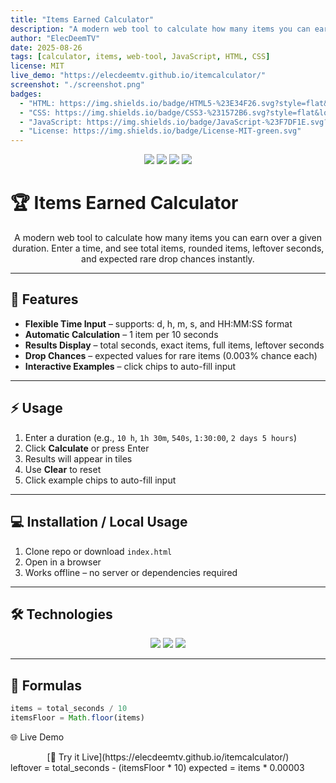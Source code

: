 ```yaml
---
title: "Items Earned Calculator"
description: "A modern web tool to calculate how many items you can earn over a given duration."
author: "ElecDeemTV"
date: 2025-08-26
tags: [calculator, items, web-tool, JavaScript, HTML, CSS]
license: MIT
live_demo: "https://elecdeemtv.github.io/itemcalculator/"
screenshot: "./screenshot.png"
badges:
  - "HTML: https://img.shields.io/badge/HTML5-%23E34F26.svg?style=flat&logo=html5&logoColor=white"
  - "CSS: https://img.shields.io/badge/CSS3-%231572B6.svg?style=flat&logo=css3&logoColor=white"
  - "JavaScript: https://img.shields.io/badge/JavaScript-%23F7DF1E.svg?style=flat&logo=javascript&logoColor=black"
  - "License: https://img.shields.io/badge/License-MIT-green.svg"
---
```


<p align="center">
  <img src="https://img.shields.io/badge/HTML5-%23E34F26.svg?style=flat&logo=html5&logoColor=white" />
  <img src="https://img.shields.io/badge/CSS3-%231572B6.svg?style=flat&logo=css3&logoColor=white" />
  <img src="https://img.shields.io/badge/JavaScript-%23F7DF1E.svg?style=flat&logo=javascript&logoColor=black" />
  <img src="https://img.shields.io/badge/License-MIT-green.svg" />
</p>

# 🏆 Items Earned Calculator

<div align="center">

A modern web tool to calculate how many items you can earn over a given duration. Enter a time, and see total items, rounded items, leftover seconds, and expected rare drop chances instantly.

</div>

---

## 🔹 Features

- **Flexible Time Input** – supports: d, h, m, s, and HH:MM:SS format  
- **Automatic Calculation** – 1 item per 10 seconds  
- **Results Display** – total seconds, exact items, full items, leftover seconds  
- **Drop Chances** – expected values for rare items (0.003% chance each)  
- **Interactive Examples** – click chips to auto-fill input  

---

## ⚡ Usage

1. Enter a duration (e.g., `10 h`, `1h 30m`, `540s`, `1:30:00`, `2 days 5 hours`)  
2. Click **Calculate** or press Enter  
3. Results will appear in tiles  
4. Use **Clear** to reset  
5. Click example chips to auto-fill input  

---

## 💻 Installation / Local Usage

1. Clone repo or download `index.html`  
2. Open in a browser  
3. Works offline – no server or dependencies required  

---

## 🛠️ Technologies

<div align="center">
  <img src="https://img.shields.io/badge/HTML5-%23E34F26.svg?style=for-the-badge&logo=html5&logoColor=white" />
  <img src="https://img.shields.io/badge/CSS3-%231572B6.svg?style=for-the-badge&logo=css3&logoColor=white" />
  <img src="https://img.shields.io/badge/JavaScript-%23F7DF1E.svg?style=for-the-badge&logo=javascript&logoColor=black" />
</div>

---

## 📐 Formulas

```js
items = total_seconds / 10
itemsFloor = Math.floor(items)
```
🌐 Live Demo
<div align="center"> [🔗 Try it Live](https://elecdeemtv.github.io/itemcalculator/) </div>
leftover = total_seconds - (itemsFloor * 10)
expected = items * 0.00003
